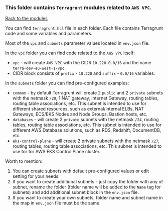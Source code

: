 ### This folder contains `Terragrunt` modules related to `AWS VPC`.  
[Back to the modules](../README.md)

You can find `terragrunt.hcl` file in each folder. Each file contains Terragrunt code and some variables and parameters.  

Most of the `vpc` and `subnets` parameter values located in `env.json` file.  

In the `vpc` folder you can find code related to the `AWS VPC` itself:
- `vpc` - will create `AWS VPC` with the CIDR `10.220.0.0/16` and the name `terra-dev-eu-west-1-vpc`.
- CIDR block consists of `prefix` - `10.220` and `suffix` - `0.0/16` variables.

In the `subnets` folder you can find pre-configured examples:
- `common` - by default Terragrunt will create 2 `public` and 2 `private` subnets with the netmask `/20`, 1 NAT gateway, Internet Gateway, routing tables, routing table associations, etc. This subnet is intended to use for different shared resources, such as external/internal ELBs, NAT Gateways, ECS/EKS Nodes and Node Groups, Bastion hosts, etc.
- `databases` - will create 2 `private` subnets with the netmask `/24`, routing tables, routing table associations, etc. This subnet is intended to use for different AWS Database solutions, such as RDS, Redshift, DocumentDB, etc.
- `eks-control-plane` - will create 2 private subnets with the netmask `/27`, routing tables, routing table associations, etc. This subnet is intended to use for for AWS EKS Control Plane cluster.

Worth to mention:
1. You can create subnets with default pre-configured values or edit setting for your needs.
2. If you want to create additional subnets - just copy the folder with any of subnet, rename the folder (folder name will be added to the `Name` tag for subnets) and add additional subnet block in the `env.json` file.
3. If you want to create your own subnets, folder name and subnet name in the map in `env.json` file must be the same.
